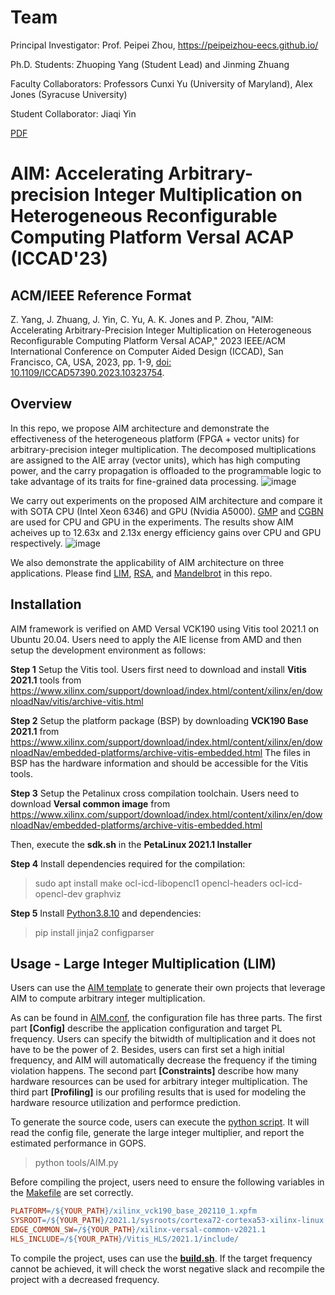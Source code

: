 # Team
Principal Investigator: Prof. Peipei Zhou, https://peipeizhou-eecs.github.io/

Ph.D. Students: Zhuoping Yang (Student Lead) and Jinming Zhuang

Faculty Collaborators: Professors Cunxi Yu (University of Maryland), Alex Jones (Syracuse University)

Student Collaborator: Jiaqi Yin

[PDF](https://peipeizhou-eecs.github.io/publication/2023iccad/2023iccad.pdf)

# AIM: Accelerating **A**rbitrary-precision **I**nteger **M**ultiplication on Heterogeneous Reconfigurable Computing Platform Versal ACAP (ICCAD'23) 

## ACM/IEEE Reference Format
Z. Yang, J. Zhuang, J. Yin, C. Yu, A. K. Jones and P. Zhou, "AIM: Accelerating Arbitrary-Precision Integer Multiplication on Heterogeneous Reconfigurable Computing Platform Versal ACAP," 2023 IEEE/ACM International Conference on Computer Aided Design (ICCAD), San Francisco, CA, USA, 2023, pp. 1-9, [doi: 10.1109/ICCAD57390.2023.10323754](https://doi.org/10.1109/ICCAD57390.2023.10323754).




## Overview
In this repo, we propose AIM architecture and demonstrate the effectiveness of the heterogeneous platform (FPGA + vector units) for arbitrary-precision integer multiplication. The decomposed multiplications are assigned to the AIE array (vector units), which has high computing power, and the carry propagation is offloaded to the programmable logic to take advantage of its traits for fine-grained data processing. 
![image](./images/AIM%20arch.png)

We carry out experiments on the proposed AIM architecture and compare it with SOTA CPU (Intel Xeon 6346) and GPU (Nvidia A5000). [GMP](https://gmplib.org/) and [CGBN](https://github.com/NVlabs/CGBN) are used for CPU and GPU in the experiments. The results show AIM acheives up to 12.63x and 2.13x energy efficiency gains over CPU and GPU respectively.
![image](./images/Compare.png)

We also demonstrate the applicability of AIM architecture on three applications. Please find [LIM](./application/IntegerMultiplication/), [RSA](./application/RSA/), and [Mandelbrot](./application/Mandelbrot/) in this repo.

## Installation
AIM framework is verified on AMD Versal VCK190 using Vitis tool 2021.1 on Ubuntu 20.04. Users need to apply the AIE license from AMD and then setup the development environment as follows:

**Step 1**
Setup the Vitis tool. Users first need to download and install **Vitis 2021.1** tools from https://www.xilinx.com/support/download/index.html/content/xilinx/en/downloadNav/vitis/archive-vitis.html 

**Step 2**
Setup the platform package (BSP) by downloading **VCK190 Base 2021.1** from https://www.xilinx.com/support/download/index.html/content/xilinx/en/downloadNav/embedded-platforms/archive-vitis-embedded.html
The files in BSP has the hardware information and should be accessible for the Vitis tools.


**Step 3**
Setup the Petalinux cross compilation toolchain. Users need to download **Versal common image** from https://www.xilinx.com/support/download/index.html/content/xilinx/en/downloadNav/embedded-platforms/archive-vitis-embedded.html

Then, execute the **sdk.sh** in the **PetaLinux 2021.1 Installer**

**Step 4**
Install dependencies required for the compilation:
> sudo
apt install make ocl-icd-libopencl1 opencl-headers
ocl-icd-opencl-dev graphviz

**Step 5**
Install [Python3.8.10](https://www.python.org/downloads/release/python-3810/) and dependencies:
> pip install jinja2 configparser

## Usage - Large Integer Multiplication (LIM)
Users can use the [AIM template](templete/) to generate their own projects that leverage AIM to compute arbitrary integer multiplication.

As can be found in [AIM.conf](templete/tools/AIM.conf), the configuration file has three parts. The first part **[Config]** describe the application configuration and target PL frequency. Users can specify the bitwidth of multiplication and it does not have to be the power of 2. Besides, users can first set a high initial frequency, and AIM will automatically decrease the frequency if the timing violation happens.
The second part **[Constraints]** describe how many hardware resources can be used for arbitrary integer multiplication. The third part **[Profiling]** is our profiling results that is used for modeling the hardware resource utilization and performce prediction.

To generate the source code, users can execute the [python script](templete/tools/AIM.py). It will read the config file, generate the large integer multiplier, and report the estimated performance in GOPS.
> python tools/AIM.py

Before compiling the project, users need to ensure the following variables in the [Makefile](templete/Makefile) are set correctly. 

```Makefile
PLATFORM=/${YOUR_PATH}/xilinx_vck190_base_202110_1.xpfm
SYSROOT=/${YOUR_PATH}/2021.1/sysroots/cortexa72-cortexa53-xilinx-linux
EDGE_COMMON_SW=/${YOUR_PATH}/xilinx-versal-common-v2021.1
HLS_INCLUDE=/${YOUR_PATH}/Vitis_HLS/2021.1/include/
```

To compile the project, uses can use the [**build.sh**](templete/tools/build.sh). If the target frequency cannot be achieved, it will check the worst negative slack and recompile the project with a decreased frequency.